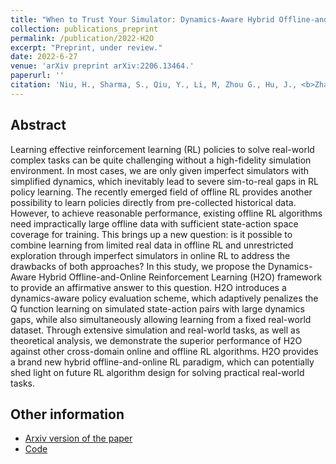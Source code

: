 ```yaml
---
title: "When to Trust Your Simulator: Dynamics-Aware Hybrid Offline-and-Online Reinforcement Learning"
collection: publications_preprint
permalink: /publication/2022-H2O
excerpt: "Preprint, under review."
date: 2022-6-27
venue: 'arXiv preprint arXiv:2206.13464.'
paperurl: ''
citation: 'Niu, H., Sharma, S., Qiu, Y., Li, M, Zhou G., Hu, J., <b>Zhan, X.</b>. When to Trust Your Simulator: Dynamics-Aware Hybrid Offline-and-Online Reinforcement Learning. <i>arXiv preprint arXiv:2206.13464</i>.'
---
```


Abstract
---

Learning effective reinforcement learning (RL) policies to solve real-world complex tasks can be quite challenging without a high-fidelity simulation environment. In most cases, we are only given imperfect simulators with simplified dynamics, which inevitably lead to severe sim-to-real gaps in RL policy learning. The recently emerged field of offline RL provides another possibility to learn policies directly from pre-collected historical data. However, to achieve reasonable performance, existing offline RL algorithms need impractically large offline data with sufficient state-action space coverage for training. This brings up a new question: is it possible to combine learning from limited real data in offline RL and unrestricted exploration through imperfect simulators in online RL to address the drawbacks of both approaches? In this study, we propose the Dynamics-Aware Hybrid Offline-and-Online Reinforcement Learning (H2O) framework to provide an affirmative answer to this question. H2O introduces a dynamics-aware policy evaluation scheme, which adaptively penalizes the Q function learning on simulated state-action pairs with large dynamics gaps, while also simultaneously allowing learning from a fixed real-world dataset. Through extensive simulation and real-world tasks, as well as theoretical analysis, we demonstrate the superior performance of H2O against other cross-domain online and offline RL algorithms. H2O provides a brand new hybrid offline-and-online RL paradigm, which can potentially shed light on future RL algorithm design for solving practical real-world tasks.

Other information
---
* [Arxiv version of the paper](https://arxiv.org/abs/2206.13464)
* [Code](https://github.com/t6-thu/H2O)